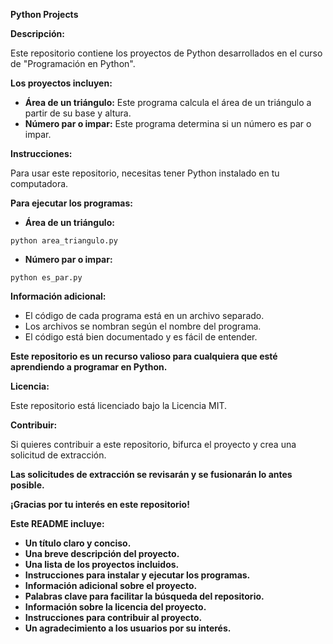 

**Python Projects**

**Descripción:**

Este repositorio contiene los proyectos de Python desarrollados en el curso de "Programación en Python".

**Los proyectos incluyen:**

* **Área de un triángulo:** Este programa calcula el área de un triángulo a partir de su base y altura.
* **Número par o impar:** Este programa determina si un número es par o impar.

**Instrucciones:**

Para usar este repositorio, necesitas tener Python instalado en tu computadora.



**Para ejecutar los programas:**

* **Área de un triángulo:**

```
python area_triangulo.py
```

* **Número par o impar:**

```
python es_par.py
```

**Información adicional:**

* El código de cada programa está en un archivo separado.
* Los archivos se nombran según el nombre del programa.
* El código está bien documentado y es fácil de entender.

**Este repositorio es un recurso valioso para cualquiera que esté aprendiendo a programar en Python.**


**Licencia:**

Este repositorio está licenciado bajo la Licencia MIT.

**Contribuir:**

Si quieres contribuir a este repositorio, bifurca el proyecto y crea una solicitud de extracción.

**Las solicitudes de extracción se revisarán y se fusionarán lo antes posible.**

**¡Gracias por tu interés en este repositorio!**

**Este README incluye:**

* **Un título claro y conciso.**
* **Una breve descripción del proyecto.**
* **Una lista de los proyectos incluidos.**
* **Instrucciones para instalar y ejecutar los programas.**
* **Información adicional sobre el proyecto.**
* **Palabras clave para facilitar la búsqueda del repositorio.**
* **Información sobre la licencia del proyecto.**
* **Instrucciones para contribuir al proyecto.**
* **Un agradecimiento a los usuarios por su interés.**

